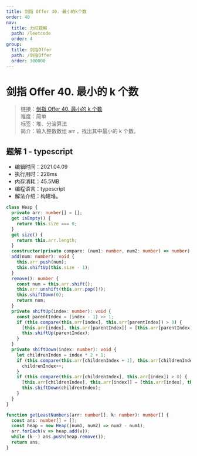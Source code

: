 ```yaml
---
title: 剑指 Offer 40. 最小的k个数
order: 40
nav:
  title: 力扣题解
  path: /leetcode
  order: 4
group:
  title: 剑指Offer
  path: /剑指Offer
  order: 300000
---
```


# 剑指 Offer 40. 最小的 k 个数

> 链接：[剑指 Offer 40. 最小的 k 个数](https://leetcode-cn.com/problems/zui-xiao-de-kge-shu-lcof/)  
> 难度：简单  
> 标签：堆、分治算法  
> 简介：输入整数数组 arr ，找出其中最小的 k 个数。

## 题解 1 - typescript

- 编辑时间：2021.04.09
- 执行用时：228ms
- 内存消耗：45.5MB
- 编程语言：typescript
- 解法介绍：构建堆。

```typescript
class Heap {
  private arr: number[] = [];
  get isEmpty() {
    return this.size === 0;
  }
  get size() {
    return this.arr.length;
  }
  constructor(private compare: (num1: number, num2: number) => number) {}
  add(num: number): void {
    this.arr.push(num);
    this.shiftUp(this.size - 1);
  }
  remove(): number {
    const num = this.arr.shift();
    this.arr.unshift(this.arr.pop()!);
    this.shiftDown(0);
    return num;
  }
  private shiftUp(index: number): void {
    const parentIndex = (index - 1) >> 1;
    if (this.compare(this.arr[index], this.arr[parentIndex]) > 0) {
      [this.arr[index], this.arr[parentIndex]] = [this.arr[parentIndex], this.arr[index]];
      this.shiftUp(parentIndex);
    }
  }
  private shiftDown(index: number): void {
    let childrenIndex = index * 2 + 1;
    if (this.compare(this.arr[childrenIndex + 1], this.arr[childrenIndex]) > 0) {
      childrenIndex++;
    }
    if (this.compare(this.arr[childrenIndex], this.arr[index]) > 0) {
      [this.arr[childrenIndex], this.arr[index]] = [this.arr[index], this.arr[childrenIndex]];
      this.shiftDown(childrenIndex);
    }
  }
}

function getLeastNumbers(arr: number[], k: number): number[] {
  const ans: number[] = [];
  const heap = new Heap((num1, num2) => num2 - num1);
  arr.forEach(v => heap.add(v));
  while (k--) ans.push(heap.remove());
  return ans;
}
```
